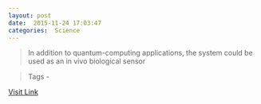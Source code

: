 ```yaml
---
layout: post
date:  2015-11-24 17:03:47 
categories:  Science    
---
```


> In addition to quantum-computing applications, the system could be used as an in vivo biological sensor

>Tags -                                                                                                                                                     

[Visit Link](http://physicsworld.com/cws/article/news/2015/nov/24/physicists-entangle-qubits-in-a-semiconductor-at-room-temperature)

